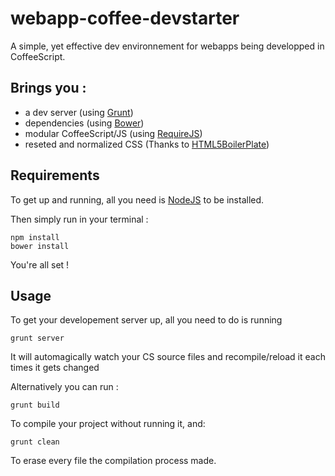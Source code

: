 webapp-coffee-devstarter
========================

A simple, yet effective dev environnement for webapps being developped in CoffeeScript.

Brings you :
------------
- a dev server (using [Grunt](http://gruntjs.com/))
- dependencies (using [Bower](http://bower.io/))
- modular CoffeeScript/JS (using [RequireJS](http://requirejs.org/))
- reseted and normalized CSS (Thanks to [HTML5BoilerPlate](http://html5boilerplate.com/))

Requirements
------------

To get up and running, all you need is [NodeJS](http://http://nodejs.org/) to be installed.

Then simply run in your terminal : 

```
npm install
bower install
```

You're all set !

Usage
-----

To get your developement server up, all you need to do is running

```
grunt server
```

It will automagically watch your CS source files and recompile/reload it each times it gets changed

Alternatively you can run :
```
grunt build
```

To compile your project without running it, and:
```
grunt clean
```

To erase every file the compilation process made.